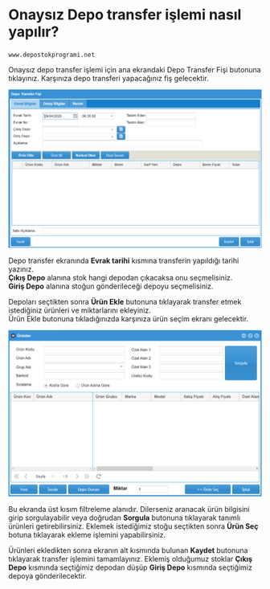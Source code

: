 # Onaysız Depo transfer işlemi nasıl yapılır?

`www.depostokprogrami.net`

Onaysız depo transfer işlemi için ana ekrandaki Depo Transfer Fişi butonuna tıklayınız. Karşınıza depo transferi yapacağınız fiş gelecektir.

![Depo Transfer Fiş Ekranı](<../../.gitbook/assets/image (19).png>)

Depo transfer ekranında **Evrak tarihi** kısmına transferin yapıldığı tarihi yazınız.\
**Çıkış Depo** alanına stok hangi depodan çıkacaksa onu seçmelisiniz.\
**Giriş Depo** alanına stoğun gönderileceği depoyu seçmelisiniz.

Depoları seçtikten sonra **Ürün Ekle** butonuna tıklayarak transfer etmek istediğiniz ürünleri ve miktarlarını ekleyiniz.\
Ürün Ekle butonuna tıkladığınızda karşınıza ürün seçim ekranı gelecektir.

![](<../../.gitbook/assets/image (20) (1).png>)

Bu ekranda üst kısım filtreleme alanıdır. Dilerseniz aranacak ürün bilgisini girip sorgulayabilir veya doğrudan **Sorgula** butonuna tıklayarak tanımlı ürünleri getirebilirsiniz. Eklemek istediğimiz stoğu seçtikten sonra **Ürün Seç** botuna tıklayarak ekleme işlemini yapabilirsiniz.

Ürünleri ekledikten sonra ekranın alt kısmında bulunan **Kaydet** butonuna tıklayarak transfer işlemini tamamlayınız. Eklemiş olduğumuz stoklar **Çıkış Depo** kısmında seçtiğimiz depodan düşüp **Giriş Depo** kısmında seçtiğimiz depoya gönderilecektir.
